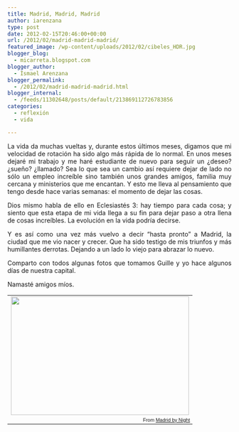 ```yaml
---
title: Madrid, Madrid, Madrid
author: iarenzana
type: post
date: 2012-02-15T20:46:00+00:00
url: /2012/02/madrid-madrid-madrid/
featured_image: /wp-content/uploads/2012/02/cibeles_HDR.jpg
blogger_blog:
  - micarreta.blogspot.com
blogger_author:
  - Ismael Arenzana
blogger_permalink:
  - /2012/02/madrid-madrid-madrid.html
blogger_internal:
  - /feeds/11302648/posts/default/213869112726783856
categories:
  - reflexión
  - vida

---
```

<p style="text-align: justify;">
  La vida da muchas vueltas y, durante estos últimos meses, digamos que mi velocidad de rotación ha sido algo más rápida de lo normal. En unos meses dejaré mi trabajo y me haré estudiante de nuevo para seguir un ¿deseo? ¿sueño? ¿llamado? Sea lo que sea un cambio así requiere dejar de lado no sólo un empleo increíble sino también unos grandes amigos, familia muy cercana y ministerios que me encantan. Y esto me lleva al pensamiento que tengo desde hace varias semanas: el momento de dejar las cosas.
</p>

<p style="text-align: justify;">
  Dios mismo habla de ello en Eclesiastés 3: hay tiempo para cada cosa; y siento que esta etapa de mi vida llega a su fin para dejar paso a otra llena de cosas increíbles. La evolución en la vida podría decirse.
</p>

<p style="text-align: justify;">
  Y es así como una vez más vuelvo a decir &#8220;hasta pronto&#8221; a Madrid, la ciudad que me vio nacer y crecer. Que ha sido testigo de mis triunfos y más humillantes derrotas. Dejando a un lado lo viejo para abrazar lo nuevo.
</p>

<p style="text-align: justify;">
  Comparto con todos algunas fotos que tomamos Guille y yo hace algunos días de nuestra capital.
</p>

<p style="text-align: justify;">
  Namasté amigos míos.
</p>

<table style="text-align: center; width: auto; margin-left: auto; margin-right: auto;">
  <tr>
    <td style="text-align: center;">
      <a href="https://picasaweb.google.com/lh/photo/WghhSzFZMU_yE4irMr4BKNMTjNZETYmyPJy0liipFm0?feat=embedwebsite"><img src="https://arenzana.org/wp-content/uploads/2012/02/cibeles_HDR.jpg" height="267" width="400" /></a>
    </td>
  </tr>
  
  <tr>
    <td style="font-family: arial,sans-serif; font-size: 11px; text-align: right;">
      From <a href="https://picasaweb.google.com/110781711215075805367/MadridByNight?authuser=0&feat=embedwebsite">Madrid by Night</a>
    </td>
  </tr>
</table>